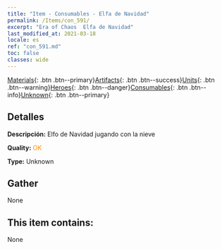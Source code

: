 ```yaml
---
title: "Item - Consumables - Elfa de Navidad"
permalink: /Items/con_591/
excerpt: "Era of Chaos  Elfa de Navidad"
last_modified_at: 2021-03-18
locale: es
ref: "con_591.md"
toc: false
classes: wide
---
```

 [Materials](/es/Items/){: .btn .btn--primary}[Artifacts](/es/Items/Artifacts/){: .btn .btn--success}[Units](/es/Items/Units/){: .btn .btn--warning}[Heroes](/es/Items/Heroes/){: .btn .btn--danger}[Consumables](/es/Items/Consumables/){: .btn .btn--info}[Unknown](/es/Items/Unknown/){: .btn .btn--primary}

## Detalles
 **Descripción:** Elfo de Navidad jugando con la nieve

 **Quality:** <span style="color: #FF8C00">OK</span>

 **Type:** Unknown

## Gather

  None

## This item contains:

  None

